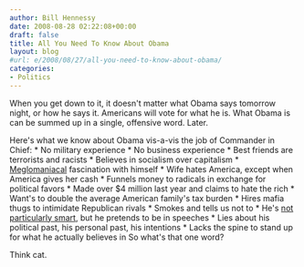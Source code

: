 ```yaml
---
author: Bill Hennessy
date: 2008-08-28 02:22:08+00:00
draft: false
title: All You Need To Know About Obama
layout: blog
#url: e/2008/08/27/all-you-need-to-know-about-obama/
categories:
- Politics
---
```


When you get down to it, it doesn't matter what Obama says tomorrow night, or how he says it.  Americans will vote for what he is.  What Obama is can be summed up in a single, offensive word.  Later.

Here's what we know about Obama vis-a-vis the job of Commander in Chief:
	* No military experience
	* No business experience
	* Best friends are terrorists and racists
	* Believes in socialism over capitalism
	* [Meglomaniacal](https://elections.foxnews.com/2008/08/27/invesco-field-transformed-ahead-of-obamas-acceptance-speech/) fascination with himself
	* Wife hates America, except when America gives her cash
	* Funnels money to radicals in exchange for political favors
	* Made over $4 million last year and claims to hate the rich
	* Want's to double the average American family's tax burden
	* Hires mafia thugs to intimidate Republican rivals
	* Smokes and tells us not to
	* He's [not particularly smart](https://politicalhumor.about.com/od/barackobama/a/obama-isms.htm), but he pretends to be in speeches
	* Lies about his political past, his personal past, his intentions
	* Lacks the spine to stand up for what he actually believes in
So what's that one word?

Think cat.
